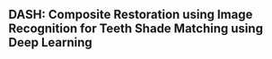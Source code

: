 ## DASH: Composite Restoration using Image Recognition for Teeth Shade Matching using Deep Learning
